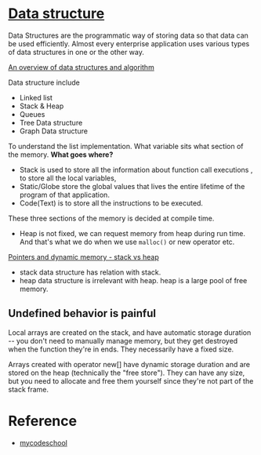 # [Data structure](https://www.hackerearth.com/practice/data-structures/hash-tables/basics-of-hash-tables/tutorial/)

Data Structures are the programmatic way of storing data so that data can be used efficiently. Almost every enterprise application uses various types of data structures in one or the other way.

[An overview of data structures and algorithm](https://www.tutorialspoint.com/data_structures_algorithms/)

Data structure include
* Linked list
* Stack & Heap
* Queues
* Tree Data structure
* Graph Data structure

To understand the list implementation. What variable sits what section of the memory. **What goes where?**
* Stack is used to store all the information about function call executions , to store all the local variables,
* Static/Globe store the global values that lives the entire lifetime of the program of that application.
* Code(Text) is to store all the instructions to be executed.

These three sections of the memory is decided at compile time.

* Heap is not fixed, we can request memory from heap during run time. And that's what we do when we use `malloc()` or new operator etc.



[Pointers and dynamic memory - stack vs heap](https://www.youtube.com/watch?v=_8-ht2AKyH4)
* stack data structure has relation with stack.
* heap data structure is irrelevant with heap. heap is a large pool of free memory.

## Undefined behavior is painful

  Local arrays are created on the stack, and have automatic storage duration -- you don't need to manually manage memory, but they get destroyed when the function they're in ends. They necessarily have a fixed size.

  Arrays created with operator new[] have dynamic storage duration and are stored on the heap (technically the "free store"). They can have any size, but you need to allocate and free them yourself since they're not part of the stack frame.

# Reference
* [mycodeschool](https://www.youtube.com/channel/UClEEsT7DkdVO_fkrBw0OTrA)

